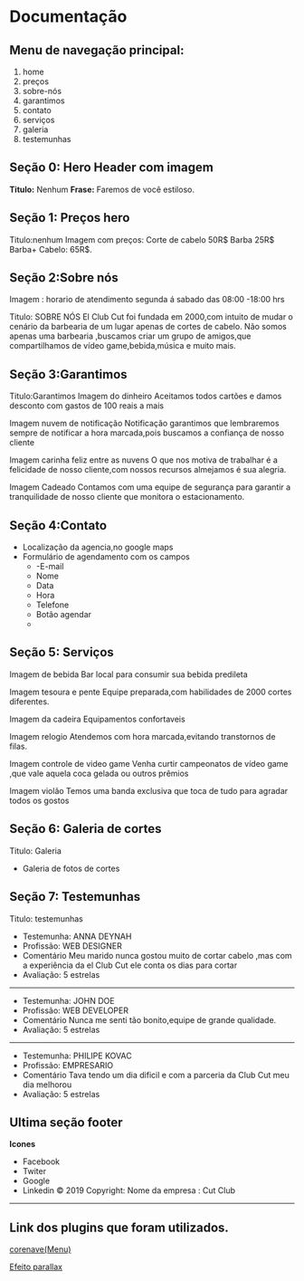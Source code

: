 # Documentação

## Menu de navegação principal:

 1. home
 2. preços
 3. sobre-nós
 4. garantimos
 5. contato
 6. serviços
 7. galeria
 8. testemunhas
## Seção 0: Hero Header com imagem
**Titulo:** Nenhum
**Frase:** Faremos de você estiloso.

## Seção 1: Preços hero
Titulo:nenhum
Imagem com preços: Corte de cabelo 50R$
Barba 25R$ 
Barba+ Cabelo: 65R$.

## Seção 2:Sobre nós
Imagem : horario de atendimento segunda á sabado das 08:00 -18:00 hrs


Titulo: SOBRE NÓS
El Club Cut foi fundada em 2000,com intuito de mudar o cenário da barbearia de um lugar apenas de cortes de cabelo. Não somos apenas uma barbearia ,buscamos criar um grupo de amigos,que compartilhamos de vídeo game,bebida,música e muito mais.


## Seção 3:Garantimos

Titulo:Garantimos
Imagem do dinheiro
Aceitamos todos cartões e damos desconto com gastos de 100 reais a mais

Imagem nuvem de notificação
Notificação garantimos que lembraremos sempre de notificar a hora marcada,pois buscamos a confiança de nosso cliente

Imagem carinha feliz entre as nuvens
O que nos motiva de trabalhar é a felicidade de nosso cliente,com nossos recursos almejamos é sua alegria.

Imagem Cadeado
Contamos com uma equipe de segurança para garantir a tranquilidade de nosso cliente que monitora o estacionamento.

## Seção 4:Contato

 - Localização da agencia,no google maps
 - Formulário  de agendamento com os campos
	 - -E-mail
	 - Nome
	 - Data
	 - Hora
	 - Telefone
	 - Botão agendar
	 - 
## Seção 5: Serviços
Imagem de bebida
Bar local para consumir sua bebida predileta

Imagem tesoura e pente
Equipe preparada,com habilidades de 2000 cortes diferentes.

Imagem da cadeira
Equipamentos confortaveis

Imagem relogio
Atendemos com hora marcada,evitando transtornos de filas.

Imagem controle de video game
Venha curtir campeonatos de vídeo game ,que vale aquela coca gelada ou outros prêmios

Imagem violão
Temos uma banda exclusiva que toca de tudo para agradar todos os gostos


## Seção 6: Galeria de cortes
Titulo: Galeria

 - Galeria de fotos de cortes

## Seção 7: Testemunhas
Titulo: testemunhas

 - Testemunha: ANNA DEYNAH
 - Profissão: WEB DESIGNER
 - Comentário
 Meu marido nunca gostou muito de cortar cabelo ,mas com a experiência da el Club Cut ele conta os dias para cortar
 - Avaliação: 5 estrelas
------------------
 - Testemunha: JOHN DOE
 - Profissão: WEB DEVELOPER
 - Comentário
 Nunca me senti tão bonito,equipe de grande qualidade.
 - Avaliação: 5 estrelas

------------------
 - Testemunha: PHILIPE KOVAC
 - Profissão: EMPRESARIO
 - Comentário
		Tava tendo um dia dificil e com a parceria da Club Cut meu dia melhorou
 - Avaliação: 5 estrelas


## Ultima seção footer
**Icones**

 - Facebook
 - Twiter
 - Google
 - Linkedin
© 2019 Copyright:
Nome da empresa : Cut Club

-----------------
## Link dos plugins que foram utilizados.
[corenave(Menu)](https://www.jqueryscript.net/menu/Navigation-System-jQuery-Corenav.html?fbclid=IwAR3Y7tJTge9icgTsDj21IA6cAB_QaReijkV4p3cu30ZfSUBE_0md9ectISI)

[Efeito parallax](https://www.jqueryscript.net/animation/background-parallax-scroll-effect.html?fbclid=IwAR1m8JBu0uIAOnYf5R7-x096HCVo9uABs23vxiW06R_LAETP_6cn5jD8tWI)
